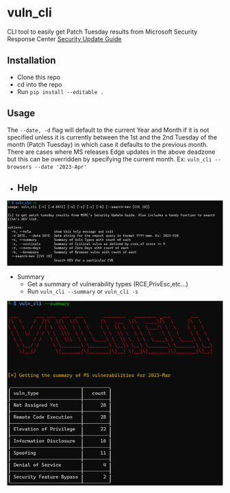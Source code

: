 # vuln_cli
CLI tool to easily get Patch Tuesday results from Microsoft Security Response Center [Security Update Guide](https://msrc.microsoft.com/update-guide/vulnerability)

## Installation
- Clone this repo
- cd into the repo
- Run `pip install --editable .`

## Usage
The `--date, -d` flag will default to the current Year and Month if it is not specified unless it is currently between the 1st and the 2nd Tuesday of the month (Patch Tuesday) in which case it defaults to the previous month. There are cases where MS releases Edge updates in the above deadzone but this can be overridden by specifying the current month. Ex: `vuln_cli --browsers --date '2023-Apr'`

- Help
    - 
![img](img/help.png)
- Summary
    - Get a summary of vulnerability types (RCE,PrivEsc,etc...)
    - Run `vuln_cli --summary` or `vuln_cli -s`

![img](img/summary.png)